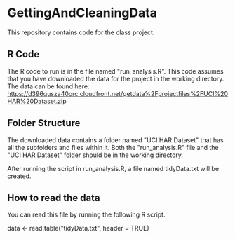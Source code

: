 # GettingAndCleaningData
This repository contains code for the class project.

## R Code
The R code to run is in the file named "run_analysis.R".  This code assumes that you have
downloaded the data for the project in the working directory.  The data can be found here:
https://d396qusza40orc.cloudfront.net/getdata%2Fprojectfiles%2FUCI%20HAR%20Dataset.zip 

## Folder Structure
The downloaded data contains a folder named "UCI HAR Dataset" that has all the subfolders 
and files within it.  Both the "run_analysis.R" file and the "UCI HAR Dataset" folder should be
in the working directory.

After running the script in run_analysis.R, a file named tidyData.txt will be created.

## How to read the data
You can read this file by running the following R script.

data <- read.table("tidyData.txt", header = TRUE)
